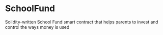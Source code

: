 # SchoolFund
Solidity-written School Fund smart contract that helps parents to invest and control the ways money is used
